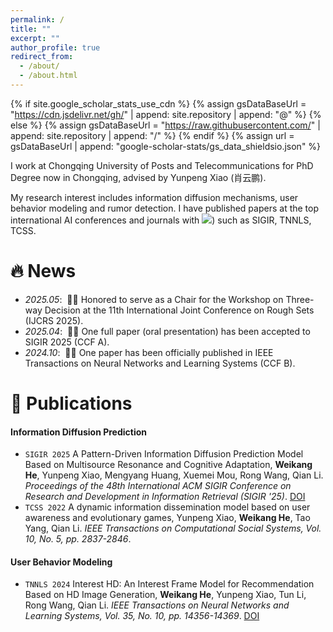 ```yaml
---
permalink: /
title: ""
excerpt: ""
author_profile: true
redirect_from: 
  - /about/
  - /about.html
---
```


{% if site.google_scholar_stats_use_cdn %}
{% assign gsDataBaseUrl = "https://cdn.jsdelivr.net/gh/" | append: site.repository | append: "@" %}
{% else %}
{% assign gsDataBaseUrl = "https://raw.githubusercontent.com/" | append: site.repository | append: "/" %}
{% endif %}
{% assign url = gsDataBaseUrl | append: "google-scholar-stats/gs_data_shieldsio.json" %}

<span class='anchor' id='about-me'></span>

I work at Chongqing University of Posts and Telecommunications for PhD Degree now in Chongqing, advised by Yunpeng Xiao (肖云鹏).

My research interest includes information diffusion mechanisms, user behavior modeling and rumor detection. I have published papers at the top international AI conferences and journals with <a href='https://scholar.google.com/citations?user=DhtAFkwAAAAJ'><img src="https://img.shields.io/endpoint?url={{ url | url_encode }}&logo=Google%20Scholar&labelColor=f6f6f6&color=9cf&style=flat&label=citations"></a>) such as SIGIR, TNNLS, TCSS.

# 🔥 News
- *2025.05*:  🎉🎉 Honored to serve as a Chair for the Workshop on Three-way Decision at the 11th International Joint Conference on Rough Sets (IJCRS 2025).
- *2025.04*:  🎉🎉 One full paper (oral presentation) has been accepted to SIGIR 2025 (CCF A).
- *2024.10*:  🎉🎉 One paper has been officially published in IEEE Transactions on Neural Networks and Learning Systems (CCF B).

# 📝 Publications
#### Information Diffusion Prediction
- `SIGIR 2025` A Pattern-Driven Information Diffusion Prediction Model Based on Multisource Resonance and Cognitive Adaptation, **Weikang He**, Yunpeng Xiao, Mengyang Huang, Xuemei Mou, Rong Wang, Qian Li. *Proceedings of the 48th International ACM SIGIR Conference on Research and Development in Information Retrieval (SIGIR '25)*. [DOI](https://doi.org/10.1145/3726302.3729883)
- ``TCSS 2022`` A dynamic information dissemination model based on user awareness and evolutionary games, Yunpeng Xiao, **Weikang He**, Tao Yang, Qian Li. *IEEE Transactions on Computational Social Systems, Vol. 10, No. 5, pp. 2837-2846*.

#### User Behavior Modeling
- ``TNNLS 2024`` Interest HD: An Interest Frame Model for Recommendation Based on HD Image Generation, **Weikang He**, Yunpeng Xiao, Tun Li, Rong Wang, Qian Li. *IEEE Transactions on Neural Networks and Learning Systems, Vol. 35, No. 10, pp. 14356-14369*. [DOI](https://doi.org/10.1109/TNNLS.2023.3278673)

<!--
[**Project**](https://scholar.google.com/citations?view_op=view_citation&hl=zh-CN&user=DhtAFkwAAAAJ&citation_for_view=DhtAFkwAAAAJ:ALROH1vI_8AC) <strong><span class='show_paper_citations' data='DhtAFkwAAAAJ:ALROH1vI_8AC'></span></strong>
- Lorem ipsum dolor sit amet, consectetur adipiscing elit. Vivamus ornare aliquet ipsum, ac tempus justo dapibus sit amet. 
</div>
</div>

- [Lorem ipsum dolor sit amet, consectetur adipiscing elit. Vivamus ornare aliquet ipsum, ac tempus justo dapibus sit amet](https://github.com), A, B, C, **CVPR 2020**

# 🎖 Honors and Awards
- *2021.10* Lorem ipsum dolor sit amet, consectetur adipiscing elit. Vivamus ornare aliquet ipsum, ac tempus justo dapibus sit amet. 
- *2021.09* Lorem ipsum dolor sit amet, consectetur adipiscing elit. Vivamus ornare aliquet ipsum, ac tempus justo dapibus sit amet. 

# 📖 Educations
- *2019.06 - 2022.04 (now)*, Lorem ipsum dolor sit amet, consectetur adipiscing elit. Vivamus ornare aliquet ipsum, ac tempus justo dapibus sit amet. 
- *2015.09 - 2019.06*, Lorem ipsum dolor sit amet, consectetur adipiscing elit. Vivamus ornare aliquet ipsum, ac tempus justo dapibus sit amet. 

# 💬 Invited Talks
- *2021.06*, Lorem ipsum dolor sit amet, consectetur adipiscing elit. Vivamus ornare aliquet ipsum, ac tempus justo dapibus sit amet. 
- *2021.03*, Lorem ipsum dolor sit amet, consectetur adipiscing elit. Vivamus ornare aliquet ipsum, ac tempus justo dapibus sit amet.  \| [\[video\]](https://github.com/)

# 💻 Internships
- *2019.05 - 2020.02*, [Lorem](https://github.com/), China.
-->
